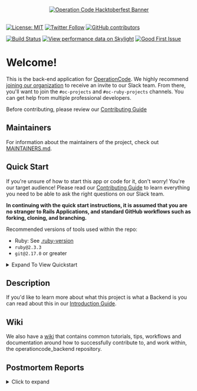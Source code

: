 <div align="center">
  <br />
  <a href="https://operationcode.org">
    <img
      alt="Operation Code Hacktoberfest Banner"
      src="https://s3.amazonaws.com/operationcode-assets/operationcode-hacktoberfest-2018.png"
    >
  </a>
  <br />
  <br />
</div>

[![License: MIT](https://img.shields.io/badge/License-MIT-blue.svg)](https://opensource.org/licenses/MIT)
[![Twitter Follow](https://img.shields.io/twitter/follow/operation_code.svg?style=social&label=Follow&style=social)](https://twitter.com/operation_code)
[![GitHub contributors](https://img.shields.io/github/contributors/cdnjs/cdnjs.svg)](https://github.com/OperationCode/operationcode_backend)


[![Build Status](https://travis-ci.org/OperationCode/operationcode_backend.svg?branch=master)](https://travis-ci.org/OperationCode/operationcode_backend)
[![View performance data on Skylight](https://badges.skylight.io/status/0iQU6bEW8ha1.svg)](https://oss.skylight.io/app/applications/0iQU6bEW8ha1)
[![Good First Issue](https://img.shields.io/github/issues/OperationCode/front-end/good%20first%20issue.svg)](https://github.com/OperationCode/operationcode_backend/issues?q=is%3Aopen+is%3Aissue+label%3A%22good+first+issue%22)

# Welcome!

This is the back-end application for [OperationCode](https://operationcode.org). We highly recommend [joining our organization](https://operationcode.org/join) to receive an invite to our Slack team. From there, you'll want to join the `#oc-projects` and `#oc-ruby-projects` channels. You can get help from multiple professional developers.

Before contributing, please review our [Contributing Guide](CONTRIBUTING.md)

## Maintainers

For information about the maintainers of the project, check out [MAINTAINERS.md](MAINTAINERS.md).

## Quick Start
If you're unsure of how to start this app or code for it, don't worry! You're our target audience!
Please read our [Contributing Guide](CONTRIBUTING.md) to learn everything you need to be able to ask the right questions on our Slack team.

**In continuing with the quick start instructions, it is assumed that you are no stranger to Rails Applications, and standard GitHub workflows such as forking, cloning, and branching.**

Recommended versions of tools used within the repo:

* Ruby: See [.ruby-version](https://github.com/OperationCode/operationcode_backend/blob/master/.ruby-version)
* `ruby@2.3.3`
* `git@2.17.0` or greater


<details>
  <summary>Expand To View Quickstart</summary>
<ol>
<li> Install Dependencies (git, gnu make, docker) </li>

  <ul>
  <li> <a href="https://github.com/OperationCode/operationcode_backend/blob/master/docs/setup/docker_setup.md#git">git</a> </li>
    <li> <a href="https://github.com/OperationCode/operationcode_backend/blob/master/docs/setup/docker_setup.md#make-for-windows-only">make</a> </li>
    <li> <a href="https://github.com/OperationCode/operationcode_backend/blob/master/docs/setup/docker_setup.md#docker">docker</a> </li>
  </ul>

<li> <a href="https://github.com/OperationCode/operationcode_backend/blob/master/docs/setup/docker_setup.md#local-development-environment"> Retrieve Codebase</a> </li>
<li> <a href="https://github.com/OperationCode/operationcode_backend/blob/master/docs/setup/docker_setup.md#database-setup"> Setup Database</a> </li>
<li> <a href="https://github.com/OperationCode/operationcode_backend/blob/master/docs/setup/docker_setup.md#running-operationcode-backend"> Setup Codebase</a> </li>
<li> <a href="https://github.com/OperationCode/operationcode_backend/blob/master/docs/setup/docker_setup.md#interact-with-backend"> Interact with Codebase</a> </li>

</ol>

</details >

## Description
If you'd like to learn more about what this project is what a Backend is you can read about this in our [Introduction Guide](INTRODUCTION.md).

## Wiki

We also have a [wiki](https://github.com/OperationCode/operationcode_backend/wiki) that contains common tutorials, tips, workflows and documentation around how to successfully contribute to, and work within, the operationcode_backend repository.

## Postmortem Reports

<details>

<summary>Click to expand </summary>


As incidents happen that require a great deal of troubleshooting and reveal a certain lack of domain knowledge, we wish to document these issues in way that can be used for contributors to learn. When such an event happens and a Root Cause Analysis is performed these issues will be added here.

For the purpose of security we need to ensure that no data is added to AAR that would compromise any operation code asset. These reports are intended to document issues and reasoning for future contributors and assist future investigations. In these reports we keep the details blameless and focus on how we can improve and iterate in a better manner.

<ol>
<li> Slack User invites Stopped <a href="https://github.com/OperationCode/operationcode_backend/issues/388">link</a></li>
</ol>
</details>
